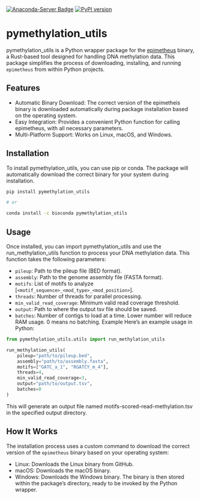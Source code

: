 [![Anaconda-Server Badge](https://anaconda.org/bioconda/pymethylation_utils/badges/version.svg)](https://anaconda.org/bioconda/pymethylation_utils)      [![PyPI version](https://badge.fury.io/py/pymethylation_utils.svg)](https://badge.fury.io/py/pymethylation_utils)
# pymethylation_utils
pymethylation_utils is a Python wrapper package for the [epimetheus](https://github.com/SebastianDall/epimetheus) binary, a Rust-based tool designed for handling DNA methylation data. This package simplifies the process of downloading, installing, and running `epimetheus` from within Python projects.

## Features
 - Automatic Binary Download: The correct version of the epimetheis binary is downloaded automatically during package installation based on the operating system.
 - Easy Integration: Provides a convenient Python function for calling epimetheus, with all necessary parameters.
 - Multi-Platform Support: Works on Linux, macOS, and Windows.

## Installation
To install pymethylation_utils, you can use pip or conda. The package will automatically download the correct binary for your system during installation.

```bash
pip install pymethylation_utils

# or

conda install -c bioconda pymethylation_utils
```

## Usage
Once installed, you can import pymethylation_utils and use the run_methylation_utils function to process your DNA methylation data. This function takes the following parameters:

 - `pileup`: Path to the pileup file (BED format).
 - `assembly`: Path to the genome assembly file (FASTA format).
 - `motifs`: List of motifs to analyze [`<motif_sequence>_<mod_type>_<mod_position>`].
 - `threads`: Number of threads for parallel processing.
 - `min_valid_read_coverage`: Minimum valid read coverage threshold.
 - `output`: Path to where the output tsv file should be saved.
 - `batches`: Number of contigs to load at a time. Lower number will reduce RAM usage. 0 means no batching.
Example
Here’s an example usage in Python:

```python
from pymethylation_utils.utils import run_methylation_utils

run_methylation_utils(
    pileup="path/to/pileup.bed",
    assembly="path/to/assembly.fasta",
    motifs=["GATC_a_1", "RGATCY_m_4"],
    threads=4,
    min_valid_read_coverage=3,
    output="path/to/output.tsv",
    batches=0
)
```
This will generate an output file named motifs-scored-read-methylation.tsv in the specified output directory.

## How It Works
The installation process uses a custom command to download the correct version of the `epimetheus` binary based on your operating system:

 - Linux: Downloads the Linux binary from GitHub.
 - macOS: Downloads the macOS binary.
 - Windows: Downloads the Windows binary.
The binary is then stored within the package’s directory, ready to be invoked by the Python wrapper.
